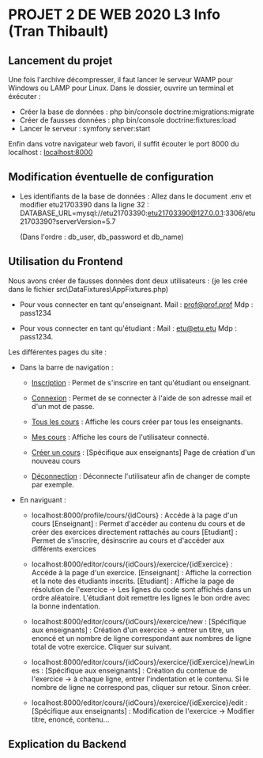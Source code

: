 # PROJET 2 DE WEB 2020 L3 Info (Tran Thibault)
  
## Lancement du projet
  Une fois l'archive décompresser, il faut lancer le serveur WAMP pour Windows ou LAMP pour Linux. Dans le dossier, ouvrire un terminal et éxécuter : 
  * Créer la base de données :  php bin/console doctrine:migrations:migrate 
  * Créer de fausses données : php bin/console doctrine:fixtures:load
  * Lancer le serveur : symfony server:start
  
  Enfin dans votre navigateur web favori, il suffit écouter le port 8000 du localhost : [localhost:8000](http://localhost:8000/)


## Modification éventuelle de configuration

* Les identifiants de la base de données : Allez dans le document .env et modifier etu21703390 dans la ligne 32 : DATABASE_URL=mysql://etu21703390:etu21703390@127.0.0.1:3306/etu21703390?serverVersion=5.7

  (Dans l'ordre : db_user, db_password et db_name)

## Utilisation du Frontend

Nous avons créer de fausses données dont deux utilisateurs :
(je les crée dans le fichier src\DataFixtures\AppFixtures.php) 

* Pour vous connecter en tant qu'enseignant. Mail : prof@prof.prof Mdp : pass1234

* Pour vous connecter en tant qu'étudiant : Mail : etu@etu.etu Mdp : pass1234.

Les différentes pages du site : 

* Dans la barre de navigation :

  * [Inscription](http://localhost:8000/inscription) : Permet de s'inscrire en tant qu'étudiant ou enseignant.
      
  * [Connexion](http://localhost:8000/connexion) : Permet de se connecter à l'aide de son adresse mail et d'un mot de passe. 

  * [Tous les cours](http://localhost:8000/profile/cours) : Affiche les cours créer par tous les enseignants.

  * [Mes cours](http://localhost:8000/profile/mesCours) : Affiche les cours de  l'utilisateur connecté. 

  * [Créer un cours](http://localhost:8000/editor/cours/new) : [Spécifique aux enseignants] Page de création d'un nouveau cours

  * [Déconnection](http://localhost:8000/deconnexion) : Déconnecte l'utilisateur afin de changer de compte par exemple.

* En naviguant :

  * localhost:8000/profile/cours/{idCours} : Accéde à la page d'un cours
    [Enseignant] : Permet d'accéder au contenu du cours et de créer des exercices directement rattachés au cours
    [Etudiant] : Permet de s'inscrire, désinscrire au cours et d'accéder aux différents exercices

  * localhost:8000/editor/cours/{idCours}/exercice/{idExercice} : Accéde à la page d'un exercice. [Enseignant] : Affiche la correction et la note des étudiants inscrits. [Etudiant] : Affiche la page de résolution de l'exercice -> Les lignes du code sont affichés dans un ordre aléatoire. L'étudiant doit remettre les lignes le bon ordre avec la bonne indentation.

  * localhost:8000/editor/cours/{idCours}/exercice/new : [Spécifique aux enseignants] : Création d'un exercice -> entrer un titre, un enoncé et un nombre de ligne correspondant aux nombres de ligne total de votre exercice. Cliquer sur suivant.

  * localhost:8000/editor/cours/{idCours}/exercice/{idExercice}/newLines :
  [Spécifique aux enseignants] : Création du contenue de l'exercice -> à chaque ligne, entrer l'indentation et le contenu. Si le nombre de ligne ne correspond pas, cliquer sur retour. Sinon créer.

  * localhost:8000/editor/cours/{idCours}/exercice/{idExercice}/edit : 
  [Spécifique aux enseignants] : Modification de l'exercice -> Modifier titre, enoncé, contenu...



## Explication du Backend

